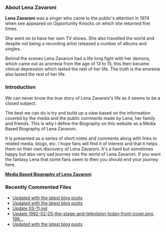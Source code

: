 ### About Lena Zavaroni

<p><strong>Lena Zavaroni</strong> was a singer who came to the public's attention in 1974 when see appeared on Opportunity Knocks on which she returned five times.</p>

<p>She went on to have her own TV shows. She also travelled the world and despite not being a recording artist released a number of albums and singles.</p>

<p>Behind the scenes Lena Zavaroni had a life long fight with her demons, which came out as anorexia from the age of 13 to 15, this then became clinical depression which lasted the rest of her life. The truth is the anorexia also lasted the rest of her life.</p>

### Introduction

<p>We can never know the true story of Lena Zavaroni's life as it seems to be a closed subject.</p>

<p>The best we can do is try and build up a view based on the information covered by the media and the public comments made by Lena, her family and friends. This is why I define the Biography on this website as a Media Based Biography of Lena Zavaroni.</p>

<p>It is presented as a series of short notes and comments along with links to related media, blogs, etc. I hope fans will find it of interest and that it helps them on their own discovery of Lena Zavaroni. It's a hard but sometimes happy but also very sad journey into the world of Lena Zavaroni. If you want the fantasy Lena that some fans seem to then you should end your journey here.</p>

<a href="https://fanzoflenazavaroni.github.io/biography/lena-zavaroni/"><strong>Media Based Biography of Lena Zavaroni</strong></a>

### Recently Commented Files

<!-- BLOG-POST-LIST:START -->
- [Updated with the latest blog posts](https://github.com/FanzOfLenaZavaroni/fanzoflenazavaroni.github.io/commit/2eca7ac0f53db0bb757979114e875ffc1a3978fa)
- [Updated with the latest blog posts](https://github.com/FanzOfLenaZavaroni/fanzoflenazavaroni.github.io/commit/542e22f318151e6af518577cebd48928e16c8885)
- [Update 03-11.md](https://github.com/FanzOfLenaZavaroni/fanzoflenazavaroni.github.io/commit/2fb77a2910d16f58d87c41604475aff801682bb4)
- [Update 1982-02-25-the-stage-and-television-today-front-cover.png, 198…](https://github.com/FanzOfLenaZavaroni/fanzoflenazavaroni.github.io/commit/47ab8d7ee09e07c4592a094af5371ca5474f35a1)
- [Updated with the latest blog posts](https://github.com/FanzOfLenaZavaroni/fanzoflenazavaroni.github.io/commit/93cafc67933f7690ecf5c96481c27e3e99dbb936)
<!-- BLOG-POST-LIST:END -->
